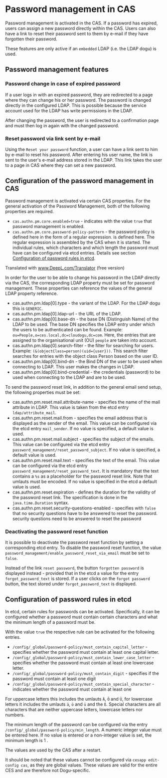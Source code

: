 # Password management in CAS

Password management is activated in the CAS. If a password has expired, users can assign a new password directly within
the CAS. Users can also have a link to reset their password sent to them by e-mail if they have forgotten their
password.

These features are only active if an `embedded` LDAP (i.e. the LDAP dogu) is used.

## Password management features

### Password change in case of expired password

If a user logs in with an expired password, they are redirected to a page where they can change his or her password. The
password is changed directly in the configured LDAP. This is possible because the service account used for the LDAP has
write permissions in the LDAP.

After changing the password, the user is redirected to a confirmation page and must then log in again with the changed
password.

### Reset password via link sent by e-mail

Using the `Reset your password` function, a user can have a link sent to him by e-mail to reset his password. After
entering his user name, the link is sent to the user's e-mail address stored in the LDAP. This link takes the user to a
page in CAS where they can set a new password.

## Configuration of the password management in CAS

Password management is activated via certain CAS properties. For the general activation of the Password Management, both
of the following properties are required.

* `cas.authn.pm.core.enabled=true` - indicates with the value `true` that password management is enabled.
* `cas.authn.pm.core.password-policy-pattern` - the password policy is defined here in the form of a regular expression.
  is defined here. The regular expression is assembled by the CAS when it is started. The individual rules, which
  characters and which length the password must have can be configured via etcd entries. Details
  see section [Configuration of password rules in etcd](#configuration-of-password-rules-in-etcd).

Translated with www.DeepL.com/Translator (free version)

In order for the user to be able to change his password in the LDAP directly via the CAS, the corresponding LDAP
property must be set for password management. These properties can reference the values of the general LDAP property
reference.

* cas.authn.pm.ldap[0].type - the variant of the LDAP. For the LDAP dogu this is `GENERIC`.
* cas.authn.pm.ldap[0].ldap-url - the URL of the LDAP.
* cas.authn.pm.ldap[0].base-dn - the base DN (Distinguish Name) of the LDAP to be used. The base DN specifies the LDAP
  entry under which the users to be authenticated can be found. Example: `ou=People,o=ces.local,dc=cloudogu,dc=com`.
  Here, the entries that are assigned to the organisational unit (OU) `people` are taken into account.
* cas.authn.pm.ldap[0].search-filter - the filter for searching for users.
  Example: `(&(objectClass=person)(uid={user}))`. This search filter searches for entries with the object class Person
  based on the user ID.
* cas.authn.pm.ldap[0].bind-dn - the Bind DN of the user to be used when connecting to LDAP. This user makes the changes
  in LDAP.
* cas.authn.pm.ldap[0].bind-credential - the credentials (password) to be used when connecting to the LDAP and are to be
  used.

To send the password reset link, in addition to the general email send setup, the following properties must be set:

* cas.authn.pm.reset.mail.attribute-name - specifies the name of the mail attribute in LDAP. This value is taken from
  the etcd entry `ldap/attribute_mail`.
* cas.authn.pm.reset.mail.from - specifies the email address that is displayed as the sender of the email. This value
  can be configured via the etcd entry `mail_sender`. If no value is specified, a default value is used.
* cas.authn.pm.reset.mail.subject - specifies the subject of the emails. This value can be configured via the etcd
  entry `password_management/reset_password_subject`. If no value is specified, a default value is used.
* cas.authn.pm.reset.mail.text - specifies the text of the email. This value can be configured via the etcd
  entry `password_management/reset_password_text`. It is mandatory that the text contains a `%s` as a placeholder for
  the password reset link. Note that umlauts must be encoded. If no value is specified in the etcd a default value is
  used.
* cas.authn.pm.reset.expiration - defines the duration for the validity of the password reset link. The specification is
  done in the `java.time.Duration` syntax.
* cas.authn.pm.reset.security-questions-enabled - specifies with `false` that no security questions have to be answered
  to reset the password. security questions need to be answered to reset the password

### Deactivating the password reset function

It is possible to deactivate the password reset function by setting a corresponding etcd entry. To disable the password
reset function, the value `password_management/enable_password_reset_via_email` must be set to `false`.

Instead of the link `reset password`, the button `forgotten password` is displayed instead - provided that in the etcd a
value for the entry `forgot_password_text` is stored. If a user clicks on the `forgot password` button, the text stored
under `forgot_password_text` is displayed.

## Configuration of password rules in etcd

In etcd, certain rules for passwords can be activated. Specifically, it can be configured whether a password must
contain certain characters and what the minimum length of a password must be.

With the value `true` the respective rule can be activated for the following entries.

* `/config/_global/password-policy/must_contain_capital_letter` - specifies whether the password must contain at least
  one capital letter.
* `/config/_global/password-policy/must_contain_lower_case_letter` - specifies whether the password must contain at
  least one lowercase letter.
* `/config/_global/password-policy/must_contain_digit` - specifies if the password must contain at least one digit
* `/config/_global/password-policy/must_contain_special_character` - indicates whether the password must contain at
  least one

For uppercase letters this includes the umlauts `Ä`, `Ö` and `Ü`, for lowercase letters it includes the umlauts `ä`, `ö`
and `ü` and the `ß`. Special characters are all characters that are neither uppercase letters, lowercase letters nor
numbers.

The minimum length of the password can be configured via the entry `/config/_global/password-policy/min_length`. A
numeric integer value must be entered here. If no value is entered or a non-integer value is set, the minimum length is
1 .

The values are used by the CAS after a restart.

It should be noted that these values cannot be configured via `cesapp edit-config cas`, as they are global values. These
values are valid for the entire CES and are therefore not Dogu-specific.